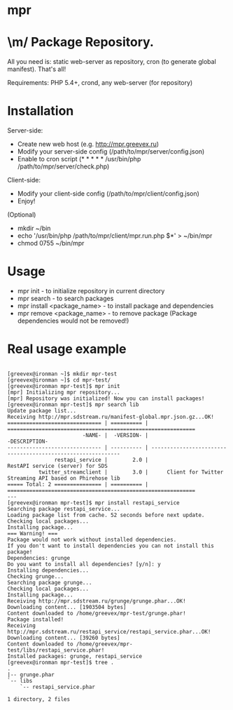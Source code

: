 # mpr

\m/ Package Repository.
===

All you need is: static web-server as repository, cron (to generate global manifest). That's all!

Requirements: PHP 5.4+, crond, any web-server (for repository)

Installation
===

Server-side:
* Create new web host (e.g. http://mpr.greevex.ru)
* Modify your server-side config (/path/to/mpr/server/config.json)
* Enable to cron script (* * * * * /usr/bin/php /path/to/mpr/server/check.php)

Client-side:
* Modify your client-side config (/path/to/mpr/client/config.json)
* Enjoy!

(Optional)
* mkdir ~/bin
* echo '/usr/bin/php /path/to/mpr/client/mpr.run.php $*' > ~/bin/mpr
* chmod 0755 ~/bin/mpr

Usage
===

* mpr init - to initialize repository in current directory
* mpr search <query> - to search packages
* mpr install <package_name> - to install package and dependencies
* mpr remove <package_name> - to remove package (Package dependencies would not be removed!)

Real usage example
===
```

[greevex@ironman ~]$ mkdir mpr-test
[greevex@ironman ~]$ cd mpr-test/
[greevex@ironman mpr-test]$ mpr init
[mpr] Initializing mpr repository...
[mpr] Repository was initialized! Now you can install packages!
[greevex@ironman mpr-test]$ mpr search lib
Update package list...
Receiving http://mpr.sdstream.ru/manifest-global.mpr.json.gz...OK!
============================== | ========== | ============================================================
                        -NAME- |  -VERSION- |                                                -DESCRIPTION-
------------------------------ | ---------- | ------------------------------------------------------------
               restapi_service |        2.0 |                             RestAPI service (server) for SDS
          twitter_streamclient |        3.0 |      Client for Twitter Streaming API based on Phirehose lib
===== Total: 2 =============== | ========== | ============================================================
---
[greevex@ironman mpr-test]$ mpr install restapi_service
Searching package restapi_service...
Loading package list from cache. 52 seconds before next update.
Checking local packages...
Installing package...
=== Warning! ===
Package would not work without installed dependencies.
If you don't want to install dependencies you can not install this package!
Dependencies: grunge
Do you want to install all dependencies? [y/n]: y
Installing dependencies...
Checking grunge...
Searching package grunge...
Checking local packages...
Installing package...
Receiving http://mpr.sdstream.ru/grunge/grunge.phar...OK!
Downloading content... [1903504 bytes]
Content downloaded to /home/greevex/mpr-test/grunge.phar!
Package installed!
Receiving http://mpr.sdstream.ru/restapi_service/restapi_service.phar...OK!
Downloading content... [39260 bytes]
Content downloaded to /home/greevex/mpr-test/libs/restapi_service.phar!
Installed packages: grunge, restapi_service
[greevex@ironman mpr-test]$ tree .
.
|-- grunge.phar
`-- libs
    `-- restapi_service.phar

1 directory, 2 files


```
